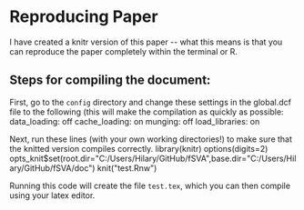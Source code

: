 # Reproducing Paper

I have created a knitr version of this paper -- what this means is that you can reproduce the paper completely within the terminal or R.

## Steps for compiling the document:

First, go to the `config` directory and change these settings in the global.dcf file to the following (this will make the compilation as quickly as possible:
    data_loading: off
    cache_loading: on
    munging: off
    load_libraries: on

Next, run these lines (with your own working directories!) to make sure that the knitted version compiles correctly.
    library(knitr)
	options(digits=2)
    opts_knit$set(root.dir="C:/Users/Hilary/GitHub/fSVA",base.dir="C:/Users/Hilary/GitHub/fSVA/doc")
    knit("test.Rnw")

Running this code will create the file `test.tex`, which you can then compile using your latex editor.